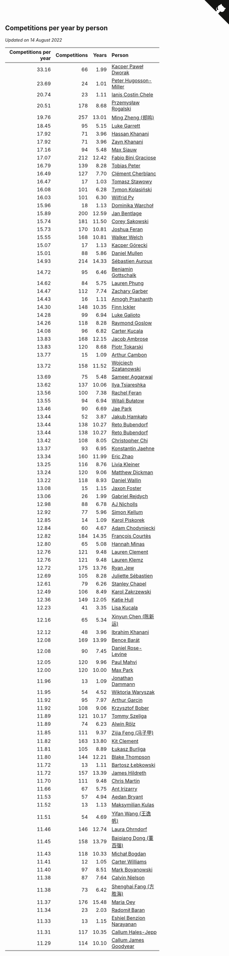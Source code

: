## Competitions per year by person

*Updated on 14 August 2022*

| Competitions per year | Competitions | Years | Person |
| ---: | ---: | ---: | :--- |
| 33.16 | 66 | 1.99 | [Kacper Paweł Dworak](https://www.worldcubeassociation.org/persons/2020DWOR01) |
| 23.69 | 24 | 1.01 | [Peter Hugosson-Miller](https://www.worldcubeassociation.org/persons/2021HUGO01) |
| 20.74 | 23 | 1.11 | [Ianis Costin Chele](https://www.worldcubeassociation.org/persons/2021CHEL01) |
| 20.51 | 178 | 8.68 | [Przemysław Rogalski](https://www.worldcubeassociation.org/persons/2013ROGA02) |
| 19.76 | 257 | 13.01 | [Ming Zheng (郑鸣)](https://www.worldcubeassociation.org/persons/2009ZHEN11) |
| 18.45 | 95 | 5.15 | [Luke Garrett](https://www.worldcubeassociation.org/persons/2017GARR05) |
| 17.92 | 71 | 3.96 | [Hassan Khanani](https://www.worldcubeassociation.org/persons/2018KHAN26) |
| 17.92 | 71 | 3.96 | [Zayn Khanani](https://www.worldcubeassociation.org/persons/2018KHAN28) |
| 17.16 | 94 | 5.48 | [Max Siauw](https://www.worldcubeassociation.org/persons/2017SIAU02) |
| 17.07 | 212 | 12.42 | [Fabio Bini Graciose](https://www.worldcubeassociation.org/persons/2010GRAC02) |
| 16.79 | 139 | 8.28 | [Tobias Peter](https://www.worldcubeassociation.org/persons/2014PETE03) |
| 16.49 | 127 | 7.70 | [Clément Cherblanc](https://www.worldcubeassociation.org/persons/2014CHER05) |
| 16.47 | 17 | 1.03 | [Tomasz Stawowy](https://www.worldcubeassociation.org/persons/2021STAW01) |
| 16.08 | 101 | 6.28 | [Tymon Kolasiński](https://www.worldcubeassociation.org/persons/2016KOLA02) |
| 16.03 | 101 | 6.30 | [Wilfrid Py](https://www.worldcubeassociation.org/persons/2016PYWI01) |
| 15.96 | 18 | 1.13 | [Dominika Warchoł](https://www.worldcubeassociation.org/persons/2021WARC01) |
| 15.89 | 200 | 12.59 | [Jan Bentlage](https://www.worldcubeassociation.org/persons/2010BENT01) |
| 15.74 | 181 | 11.50 | [Corey Sakowski](https://www.worldcubeassociation.org/persons/2011SAKO01) |
| 15.73 | 170 | 10.81 | [Joshua Feran](https://www.worldcubeassociation.org/persons/2011FERA01) |
| 15.55 | 168 | 10.81 | [Walker Welch](https://www.worldcubeassociation.org/persons/2011WELC01) |
| 15.07 | 17 | 1.13 | [Kacper Górecki](https://www.worldcubeassociation.org/persons/2021GORE01) |
| 15.01 | 88 | 5.86 | [Daniel Mullen](https://www.worldcubeassociation.org/persons/2016MULL04) |
| 14.93 | 214 | 14.33 | [Sébastien Auroux](https://www.worldcubeassociation.org/persons/2008AURO01) |
| 14.72 | 95 | 6.46 | [Benjamin Gottschalk](https://www.worldcubeassociation.org/persons/2016GOTT01) |
| 14.62 | 84 | 5.75 | [Lauren Phung](https://www.worldcubeassociation.org/persons/2016PHUN02) |
| 14.47 | 112 | 7.74 | [Zachary Garber](https://www.worldcubeassociation.org/persons/2014GARB01) |
| 14.43 | 16 | 1.11 | [Amogh Prashanth](https://www.worldcubeassociation.org/persons/2021PRAS01) |
| 14.30 | 148 | 10.35 | [Finn Ickler](https://www.worldcubeassociation.org/persons/2012ICKL01) |
| 14.28 | 99 | 6.94 | [Luke Galioto](https://www.worldcubeassociation.org/persons/2015GALI02) |
| 14.26 | 118 | 8.28 | [Raymond Goslow](https://www.worldcubeassociation.org/persons/2014GOSL01) |
| 14.08 | 96 | 6.82 | [Carter Kucala](https://www.worldcubeassociation.org/persons/2015KUCA01) |
| 13.83 | 168 | 12.15 | [Jacob Ambrose](https://www.worldcubeassociation.org/persons/2010AMBR01) |
| 13.83 | 120 | 8.68 | [Piotr Tokarski](https://www.worldcubeassociation.org/persons/2013TOKA01) |
| 13.77 | 15 | 1.09 | [Arthur Cambon](https://www.worldcubeassociation.org/persons/2021CAMB01) |
| 13.72 | 158 | 11.52 | [Wojciech Szatanowski](https://www.worldcubeassociation.org/persons/2011SZAT01) |
| 13.69 | 75 | 5.48 | [Sameer Aggarwal](https://www.worldcubeassociation.org/persons/2017AGGA01) |
| 13.62 | 137 | 10.06 | [Ilya Tsiareshka](https://www.worldcubeassociation.org/persons/2012TERE01) |
| 13.56 | 100 | 7.38 | [Rachel Feran](https://www.worldcubeassociation.org/persons/2015FERA01) |
| 13.55 | 94 | 6.94 | [Witali Bułatow](https://www.worldcubeassociation.org/persons/2015BUAT01) |
| 13.46 | 90 | 6.69 | [Jae Park](https://www.worldcubeassociation.org/persons/2015PARK24) |
| 13.44 | 52 | 3.87 | [Jakub Hamkało](https://www.worldcubeassociation.org/persons/2018HAMK01) |
| 13.44 | 138 | 10.27 | [Reto Bubendorf](https://www.worldcubeassociation.org/persons/2012BUBE01) |
| 13.44 | 138 | 10.27 | [Reto Bubendorf](https://www.worldcubeassociation.org/persons/2012BUBE01) |
| 13.42 | 108 | 8.05 | [Christopher Chi](https://www.worldcubeassociation.org/persons/2014CHIC01) |
| 13.37 | 93 | 6.95 | [Konstantin Jaehne](https://www.worldcubeassociation.org/persons/2015JAEH01) |
| 13.34 | 160 | 11.99 | [Eric Zhao](https://www.worldcubeassociation.org/persons/2010ZHAO19) |
| 13.25 | 116 | 8.76 | [Livia Kleiner](https://www.worldcubeassociation.org/persons/2013KLEI03) |
| 13.24 | 120 | 9.06 | [Matthew Dickman](https://www.worldcubeassociation.org/persons/2013DICK01) |
| 13.22 | 118 | 8.93 | [Daniel Wallin](https://www.worldcubeassociation.org/persons/2013WALL03) |
| 13.08 | 15 | 1.15 | [Jaxon Foster](https://www.worldcubeassociation.org/persons/2021FOST01) |
| 13.06 | 26 | 1.99 | [Gabriel Rejdych](https://www.worldcubeassociation.org/persons/2020REJD01) |
| 12.98 | 88 | 6.78 | [AJ Nicholls](https://www.worldcubeassociation.org/persons/2015NICH04) |
| 12.92 | 77 | 5.96 | [Simon Kellum](https://www.worldcubeassociation.org/persons/2016KELL12) |
| 12.85 | 14 | 1.09 | [Karol Piskorek](https://www.worldcubeassociation.org/persons/2021PISK01) |
| 12.84 | 60 | 4.67 | [Adam Chodyniecki](https://www.worldcubeassociation.org/persons/2017CHOD02) |
| 12.82 | 184 | 14.35 | [François Courtès](https://www.worldcubeassociation.org/persons/2008COUR01) |
| 12.80 | 65 | 5.08 | [Hannah Minas](https://www.worldcubeassociation.org/persons/2017MINA04) |
| 12.76 | 121 | 9.48 | [Lauren Clement](https://www.worldcubeassociation.org/persons/2013KLEM01) |
| 12.76 | 121 | 9.48 | [Lauren Klemz](https://www.worldcubeassociation.org/persons/2013KLEM01) |
| 12.72 | 175 | 13.76 | [Ryan Jew](https://www.worldcubeassociation.org/persons/2008JEWR01) |
| 12.69 | 105 | 8.28 | [Juliette Sébastien](https://www.worldcubeassociation.org/persons/2014SEBA01) |
| 12.61 | 79 | 6.26 | [Stanley Chapel](https://www.worldcubeassociation.org/persons/2016CHAP04) |
| 12.49 | 106 | 8.49 | [Karol Zakrzewski](https://www.worldcubeassociation.org/persons/2014ZAKR01) |
| 12.36 | 149 | 12.05 | [Katie Hull](https://www.worldcubeassociation.org/persons/2010HULL01) |
| 12.23 | 41 | 3.35 | [Lisa Kucala](https://www.worldcubeassociation.org/persons/2019KUCA01) |
| 12.16 | 65 | 5.34 | [Xinyun Chen (陈新运)](https://www.worldcubeassociation.org/persons/2017CHEN36) |
| 12.12 | 48 | 3.96 | [Ibrahim Khanani](https://www.worldcubeassociation.org/persons/2018KHAN27) |
| 12.08 | 169 | 13.99 | [Bence Barát](https://www.worldcubeassociation.org/persons/2008BARA01) |
| 12.08 | 90 | 7.45 | [Daniel Rose-Levine](https://www.worldcubeassociation.org/persons/2015ROSE01) |
| 12.05 | 120 | 9.96 | [Paul Mahvi](https://www.worldcubeassociation.org/persons/2012MAHV01) |
| 12.00 | 120 | 10.00 | [Max Park](https://www.worldcubeassociation.org/persons/2012PARK03) |
| 11.96 | 13 | 1.09 | [Jonathan Dammann](https://www.worldcubeassociation.org/persons/2021DAMM01) |
| 11.95 | 54 | 4.52 | [Wiktoria Waryszak](https://www.worldcubeassociation.org/persons/2018WARY01) |
| 11.92 | 95 | 7.97 | [Arthur Garcin](https://www.worldcubeassociation.org/persons/2014GARC27) |
| 11.92 | 108 | 9.06 | [Krzysztof Bober](https://www.worldcubeassociation.org/persons/2013BOBE01) |
| 11.89 | 121 | 10.17 | [Tommy Szeliga](https://www.worldcubeassociation.org/persons/2012SZEL01) |
| 11.89 | 74 | 6.23 | [Alwin Rölz](https://www.worldcubeassociation.org/persons/2016ROLZ01) |
| 11.85 | 111 | 9.37 | [Zijia Feng (冯子甲)](https://www.worldcubeassociation.org/persons/2013FENG02) |
| 11.82 | 163 | 13.80 | [Kit Clement](https://www.worldcubeassociation.org/persons/2008CLEM01) |
| 11.81 | 105 | 8.89 | [Łukasz Burliga](https://www.worldcubeassociation.org/persons/2013BURL01) |
| 11.80 | 144 | 12.21 | [Blake Thompson](https://www.worldcubeassociation.org/persons/2010THOM03) |
| 11.72 | 13 | 1.11 | [Bartosz Łebkowski](https://www.worldcubeassociation.org/persons/2021LEBK01) |
| 11.72 | 157 | 13.39 | [James Hildreth](https://www.worldcubeassociation.org/persons/2009HILD01) |
| 11.70 | 111 | 9.48 | [Chris Martin](https://www.worldcubeassociation.org/persons/2013MART03) |
| 11.66 | 67 | 5.75 | [Ant Irizarry](https://www.worldcubeassociation.org/persons/2016IRIZ02) |
| 11.53 | 57 | 4.94 | [Aedan Bryant](https://www.worldcubeassociation.org/persons/2017BRYA06) |
| 11.52 | 13 | 1.13 | [Maksymilian Kulas](https://www.worldcubeassociation.org/persons/2021KULA02) |
| 11.51 | 54 | 4.69 | [Yifan Wang (王逸帆)](https://www.worldcubeassociation.org/persons/2017WANY29) |
| 11.46 | 146 | 12.74 | [Laura Ohrndorf](https://www.worldcubeassociation.org/persons/2009OHRN01) |
| 11.45 | 158 | 13.79 | [Baiqiang Dong (董百强)](https://www.worldcubeassociation.org/persons/2008DONG06) |
| 11.43 | 118 | 10.33 | [Michał Bogdan](https://www.worldcubeassociation.org/persons/2012BOGD01) |
| 11.41 | 12 | 1.05 | [Carter Williams](https://www.worldcubeassociation.org/persons/2021WILL06) |
| 11.40 | 97 | 8.51 | [Mark Boyanowski](https://www.worldcubeassociation.org/persons/2014BOYA01) |
| 11.38 | 87 | 7.64 | [Calvin Nielson](https://www.worldcubeassociation.org/persons/2014NIEL03) |
| 11.38 | 73 | 6.42 | [Shenghai Fang (方胜海)](https://www.worldcubeassociation.org/persons/2016FANG01) |
| 11.37 | 176 | 15.48 | [Maria Oey](https://www.worldcubeassociation.org/persons/2007OEYM01) |
| 11.34 | 23 | 2.03 | [Radomił Baran](https://www.worldcubeassociation.org/persons/2020BARA02) |
| 11.33 | 13 | 1.15 | [Eshiel Benzion Narayanan](https://www.worldcubeassociation.org/persons/2021NARA03) |
| 11.31 | 117 | 10.35 | [Callum Hales-Jepp](https://www.worldcubeassociation.org/persons/2012HALE01) |
| 11.29 | 114 | 10.10 | [Callum James Goodyear](https://www.worldcubeassociation.org/persons/2012GOOD02) |


<a href="https://github.com/jonatanklosko/wca_statistics" class="github-corner" aria-label="View source on Github"><svg width="80" height="80" viewBox="0 0 250 250" style="fill:#151513; color:#fff; position: absolute; top: 0; border: 0; right: 0;" aria-hidden="true"><path d="M0,0 L115,115 L130,115 L142,142 L250,250 L250,0 Z"></path><path d="M128.3,109.0 C113.8,99.7 119.0,89.6 119.0,89.6 C122.0,82.7 120.5,78.6 120.5,78.6 C119.2,72.0 123.4,76.3 123.4,76.3 C127.3,80.9 125.5,87.3 125.5,87.3 C122.9,97.6 130.6,101.9 134.4,103.2" fill="currentColor" style="transform-origin: 130px 106px;" class="octo-arm"></path><path d="M115.0,115.0 C114.9,115.1 118.7,116.5 119.8,115.4 L133.7,101.6 C136.9,99.2 139.9,98.4 142.2,98.6 C133.8,88.0 127.5,74.4 143.8,58.0 C148.5,53.4 154.0,51.2 159.7,51.0 C160.3,49.4 163.2,43.6 171.4,40.1 C171.4,40.1 176.1,42.5 178.8,56.2 C183.1,58.6 187.2,61.8 190.9,65.4 C194.5,69.0 197.7,73.2 200.1,77.6 C213.8,80.2 216.3,84.9 216.3,84.9 C212.7,93.1 206.9,96.0 205.4,96.6 C205.1,102.4 203.0,107.8 198.3,112.5 C181.9,128.9 168.3,122.5 157.7,114.1 C157.9,116.9 156.7,120.9 152.7,124.9 L141.0,136.5 C139.8,137.7 141.6,141.9 141.8,141.8 Z" fill="currentColor" class="octo-body"></path></svg></a><style>.github-corner:hover .octo-arm{animation:octocat-wave 560ms ease-in-out}@keyframes octocat-wave{0%,100%{transform:rotate(0)}20%,60%{transform:rotate(-25deg)}40%,80%{transform:rotate(10deg)}}@media (max-width:500px){.github-corner:hover .octo-arm{animation:none}.github-corner .octo-arm{animation:octocat-wave 560ms ease-in-out}}</style>
